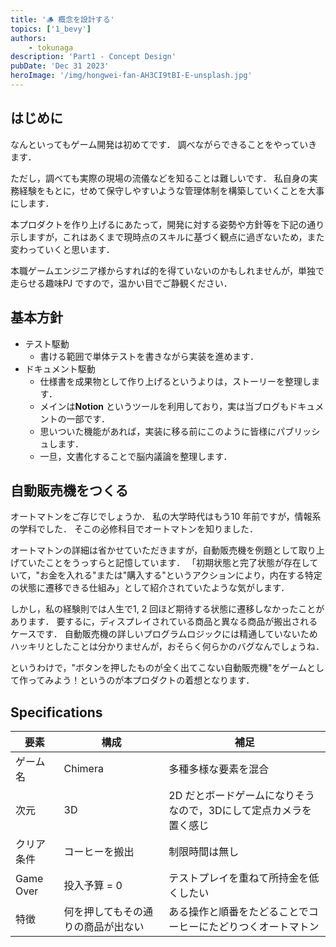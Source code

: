 ```yaml
---
title: '🪵 概念を設計する'
topics: ['1_bevy']
authors:
    - tokunaga
description: 'Part1 - Concept Design'
pubDate: 'Dec 31 2023'
heroImage: '/img/hongwei-fan-AH3CI9tBI-E-unsplash.jpg'
---
```


## はじめに

なんといってもゲーム開発は初めてです．
調べながらできることをやっていきます．

ただし，調べても実際の現場の流儀などを知ることは難しいです．
私自身の実務経験をもとに，せめて保守しやすいような管理体制を構築していくことを大事にします．

本プロダクトを作り上げるにあたって，開発に対する姿勢や方針等を下記の通り示しますが，これはあくまで現時点のスキルに基づく観点に過ぎないため，また変わっていくと思います．

本職ゲームエンジニア様からすれば的を得ていないのかもしれませんが，単独で走らせる趣味PJ ですので，温かい目でご静観ください．

## 基本方針

-   テスト駆動
    -   書ける範囲で単体テストを書きながら実装を進めます．
-   ドキュメント駆動
    -   仕様書を成果物として作り上げるというよりは，ストーリーを整理します．
    -   メインは**Notion** というツールを利用しており，実は当ブログもドキュメントの一部です．
    -   思いついた機能があれば，実装に移る前にこのように皆様にパブリッシュします．
    -   一旦，文書化することで脳内議論を整理します．

## 自動販売機をつくる

オートマトンをご存じでしょうか．
私の大学時代はもう10 年前ですが，情報系の学科でした．
そこの必修科目でオートマトンを知りました．

オートマトンの詳細は省かせていただきますが，自動販売機を例題として取り上げていたことをうっすらと記憶しています．
「初期状態と完了状態が存在していて，"お金を入れる"または"購入する"というアクションにより，内在する特定の状態に遷移できる仕組み」として紹介されていたような気がします．

しかし，私の経験則では人生で1, 2 回ほど期待する状態に遷移しなかったことがあります．
要するに，ディスプレイされている商品と異なる商品が搬出されるケースです．
自動販売機の詳しいプログラムロジックには精通していないためハッキリとしたことは分かりませんが，おそらく何らかのバグなんでしょうね．

というわけで，"ボタンを押したものが全く出てこない自動販売機"をゲームとして作ってみよう！というのが本プロダクトの着想となります．

## Specifications

| 要素       | 構成                               | 補足                                                              |
| ---------- | ---------------------------------- | ----------------------------------------------------------------- |
| ゲーム名   | Chimera                            | 多種多様な要素を混合                                              |
| 次元       | 3D                                 | 2D だとボードゲームになりそうなので，3Dにして定点カメラを置く感じ |
| クリア条件 | コーヒーを搬出                     | 制限時間は無し                                                    |
| Game Over  | 投入予算 = 0                       | テストプレイを重ねて所持金を低くしたい                            |
| 特徴       | 何を押してもその通りの商品が出ない | ある操作と順番をたどることでコーヒーにたどりつくオートマトン      |
